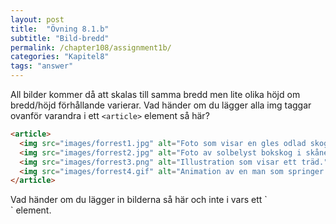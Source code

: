 ```yaml
---
layout: post
title:  "Övning 8.1.b"
subtitle: "Bild-bredd"
permalink: /chapter108/assignment1b/
categories: "Kapitel8"
tags: "answer"
---
```

All bilder kommer då att skalas till samma bredd men lite olika höjd om bredd/höjd förhållande varierar.
Vad händer om du lägger alla img taggar ovanför varandra i ett `<article>` element så här?

```html
<article>
  <img src="images/forrest1.jpg" alt="Foto som visar en gles odlad skog i norrland" width="200">
  <img src="images/forrest2.jpg" alt="Foto av solbelyst bokskog i skåne." width="200" height="400">
  <img src="images/forrest3.png" alt="Illustration som visar ett träd." width="200" >
  <img src="images/forrest4.gif" alt="Animation av en man som springer i skogen." width="200" >
</article>
```
<figcaption>Vad händer om du lägger in bilderna så här och inte i vars ett `<article>` element.</figcaption>
